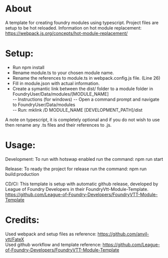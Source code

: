 # About
A template for creating foundry modules using typescript. Project files are setup to be hot reloaded.
Information on hot module replacement: https://webpack.js.org/concepts/hot-module-replacement/

# Setup:
- Run npm install
- Rename module.ts to your chosen module name.
- Rename the references to module.ts in webpack.config.js file. (Line 26)
- Fill in module.json with actual information.
- Create a symantic link between the dist/ folder to a module folder in FoundryUser/Data/modules/[MODULE_NAME]  
--	Instructions (for windows) 
--	Open a command prompt and navigate to FoundryUser/Data/modules   
--	Run: mklink /D MODULE_NAME [DEVELOPMENT_PATH]/dist  

A note on typescript, it is completely optional and if you do not wish to use then rename any .ts files and their references to .js.

# Usage:
Development: 
To run with hotswap enabled run the command: npm run start

Release:
To ready the project for release run the command: npm run build:production

CD/CI:
This template is setup with automatic github release, developed by League of Foundry Developers in
their FoundryVtt-Module-Template. https://github.com/League-of-Foundry-Developers/FoundryVTT-Module-Template 

# Credits:
Used webpack and setup files as reference: https://github.com/anvil-vtt/FateX   
Used github workflow and template reference: https://github.com/League-of-Foundry-Developers/FoundryVTT-Module-Template   
